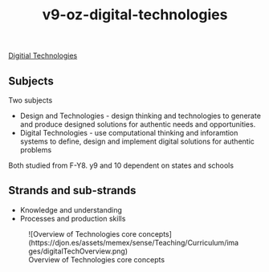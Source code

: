 ﻿---
backlinks:
- title: Australian Curriculum
  url: /sense/Teaching/Curriculum/australian-curriculum.html
title: v9-oz-digital-technologies
---
[Digitial Technologies](https://v9.australiancurriculum.edu.au/f-10-curriculum/learning-areas/digital-technologies/year-7_year-8_year-9_year-10?view=quick&detailed-content-descriptions=0&hide-ccp=0&hide-gc=0&side-by-side=1&strands-start-index=0&subjects-start-index=0)

## Subjects

Two subjects

- Design and Technologies - design thinking and technologies to generate and produce designed solutions for authentic needs and opportunities.
- Digital Technologies - use computational thinking and inforamtion systems to define, design and implement digital solutions for authentic problems

Both studied from F-Y8.  y9 and 10 dependent on states and schools

## Strands and sub-strands

- Knowledge and understanding
- Processes and production skills

<figure markdown>
![Overview of Technologies core concepts](https://djon.es/assets/memex/sense/Teaching/Curriculum/images/digitalTechOverview.png)
<figcaption>Overview of Technologies core concepts</figcaption>
</figure>